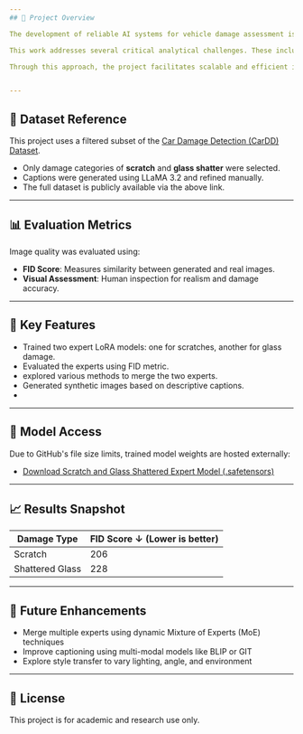 ```yaml
---
## 🚗 Project Overview

The development of reliable AI systems for vehicle damage assessment is hindered by the scarcity, imbalance, and high acquisition cost of real-world datasets. This project proposes a synthetic data generation pipeline that leverages a fine-tuned text-to-image model to produce high-fidelity car damage images. By employing the LoRA (Low-Rank Adaptation) technique, we fine-tune specialized models for specific damage types and integrate them using a Mixture of Experts (MoE) framework to support prompt-driven image generation.

This work addresses several critical analytical challenges. These include the generation of visually realistic and diverse damage characteristics, accurate alignment between textual prompts and visual outputs, effective integration of multiple LoRA experts without degradation in image quality, and controlled variability and consistency in the generated outputs.

Through this approach, the project facilitates scalable and efficient image synthesis, supporting robust downstream applications such as damage classification, detection, and automated claims processing in automotive and insurance domains.


---
```


## 📂 Dataset Reference

This project uses a filtered subset of the [Car Damage Detection (CarDD) Dataset](https://cardd-ustc.github.io/).

- Only damage categories of **scratch** and **glass shatter** were selected.
- Captions were generated using LLaMA 3.2 and refined manually.
- The full dataset is publicly available via the above link.

---

## 📊 Evaluation Metrics

Image quality was evaluated using:
- **FID Score**: Measures similarity between generated and real images.
- **Visual Assessment**: Human inspection for realism and damage accuracy.

---

## 📌 Key Features

- Trained two expert LoRA models: one for scratches, another for glass damage.
- Evaluated the experts using FID metric.
- explored various methods to merge the two experts.
- Generated synthetic images based on descriptive captions.
- 

---

## 📎 Model Access

Due to GitHub's file size limits, trained model weights are hosted externally:

- [Download Scratch  and Glass Shattered Expert Model (.safetensors)](https://drive.google.com/drive/folders/1dM2Y0ldgfeIxbfN4UnuX9UGRHDrUKFfv?usp=sharing)

---

## 📈 Results Snapshot

| Damage Type   | FID Score ↓ (Lower is better) |
|---------------|-------------------------------|
| Scratch       | 206                        |
| Shattered Glass | 228                     |



---

## 🧩 Future Enhancements

- Merge multiple experts using dynamic Mixture of Experts (MoE) techniques
- Improve captioning using multi-modal models like BLIP or GIT
- Explore style transfer to vary lighting, angle, and environment

---

## 📌 License

This project is for academic and research use only.
